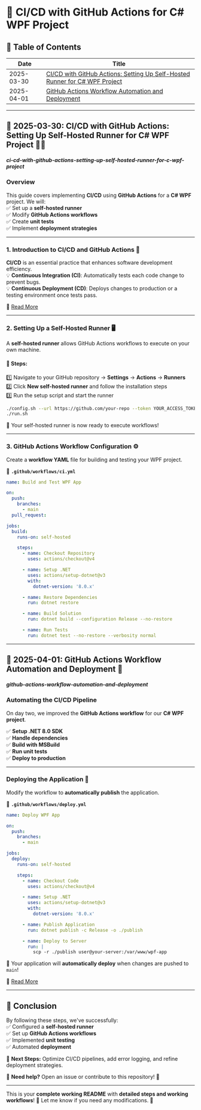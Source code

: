 # 🚀 **CI/CD with GitHub Actions for C# WPF Project**  

## 📌 Table of Contents  
| Date       | Title |
|------------|------------------------------------------------|
| 2025-03-30 | [CI/CD with GitHub Actions: Setting Up Self-Hosted Runner for C# WPF Project](#ci-cd-with-github-actions-setting-up-self-hosted-runner-for-c-wpf-project) |
| 2025-04-01 | [GitHub Actions Workflow Automation and Deployment](#github-actions-workflow-automation-and-deployment) |

---

## 🍓 2025-03-30: CI/CD with GitHub Actions: Setting Up Self-Hosted Runner for C# WPF Project 🔧🚀  

##### ci-cd-with-github-actions-setting-up-self-hosted-runner-for-c-wpf-project

### **Overview**  
This guide covers implementing **CI/CD** using **GitHub Actions** for a **C# WPF** project. We will:  
✅ Set up a **self-hosted runner**  
✅ Modify **GitHub Actions workflows**  
✅ Create **unit tests**  
✅ Implement **deployment strategies**  

---

### **1. Introduction to CI/CD and GitHub Actions** 🎉  

**CI/CD** is an essential practice that enhances software development efficiency.  
💡 **Continuous Integration (CI)**: Automatically tests each code change to prevent bugs.  
💡 **Continuous Deployment (CD)**: Deploys changes to production or a testing environment once tests pass.  

📖 [Read More](#ci-cd-with-github-actions-setting-up-self-hosted-runner-for-c-wpf-project)  

---

### **2. Setting Up a Self-Hosted Runner** 🖥️  

A **self-hosted runner** allows GitHub Actions workflows to execute on your own machine.  

#### **📌 Steps:**  
1️⃣ Navigate to your GitHub repository → **Settings** → **Actions** → **Runners**  
2️⃣ Click **New self-hosted runner** and follow the installation steps  
3️⃣ Run the setup script and start the runner  

```bash
./config.sh --url https://github.com/your-repo --token YOUR_ACCESS_TOKEN
./run.sh
```

🚀 Your self-hosted runner is now ready to execute workflows!

---

### **3. GitHub Actions Workflow Configuration** ⚙️  

Create a **workflow YAML** file for building and testing your WPF project.  

📄 **`.github/workflows/ci.yml`**  

```yaml
name: Build and Test WPF App

on:
  push:
    branches:
      - main
  pull_request:

jobs:
  build:
    runs-on: self-hosted

    steps:
      - name: Checkout Repository
        uses: actions/checkout@v4

      - name: Setup .NET
        uses: actions/setup-dotnet@v3
        with:
          dotnet-version: '8.0.x'

      - name: Restore Dependencies
        run: dotnet restore

      - name: Build Solution
        run: dotnet build --configuration Release --no-restore

      - name: Run Tests
        run: dotnet test --no-restore --verbosity normal
```

---

## 🍓 2025-04-01: GitHub Actions Workflow Automation and Deployment 🚀  

##### github-actions-workflow-automation-and-deployment

### **Automating the CI/CD Pipeline**  

On day two, we improved the **GitHub Actions workflow** for our **C# WPF project**.  

✅ **Setup .NET 8.0 SDK**  
✅ **Handle dependencies**  
✅ **Build with MSBuild**  
✅ **Run unit tests**  
✅ **Deploy to production**  

---

### **Deploying the Application** 🚀  

Modify the workflow to **automatically publish** the application.  

📄 **`.github/workflows/deploy.yml`**  

```yaml
name: Deploy WPF App

on:
  push:
    branches:
      - main

jobs:
  deploy:
    runs-on: self-hosted

    steps:
      - name: Checkout Code
        uses: actions/checkout@v4

      - name: Setup .NET
        uses: actions/setup-dotnet@v3
        with:
          dotnet-version: '8.0.x'

      - name: Publish Application
        run: dotnet publish -c Release -o ./publish

      - name: Deploy to Server
        run: |
          scp -r ./publish user@your-server:/var/www/wpf-app
```

🚀 Your application will **automatically deploy** when changes are pushed to `main`!  

📖 [Read More](#github-actions-workflow-automation-and-deployment)  

---

## 🎯 **Conclusion**  

By following these steps, we've successfully:  
✅ Configured a **self-hosted runner**  
✅ Set up **GitHub Actions workflows**  
✅ Implemented **unit testing**  
✅ Automated **deployment**  

🔗 **Next Steps:** Optimize CI/CD pipelines, add error logging, and refine deployment strategies.  

📢 **Need help?** Open an issue or contribute to this repository! 🚀  

---

This is your **complete working README** with **detailed steps and working workflows**! 🎯 Let me know if you need any modifications. 🚀
